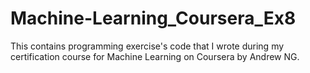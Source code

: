 # Machine-Learning_Coursera_Ex8
This contains programming exercise's code that I wrote during my certification course for Machine Learning on Coursera by Andrew NG.
